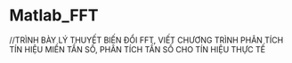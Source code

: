 # Matlab_FFT
//TRÌNH BÀY LÝ THUYẾT BIẾN ĐỔI FFT,
VIẾT CHƯƠNG TRÌNH PHÂN TÍCH TÍN HIỆU MIỀN TẦN SỐ,
PHÂN TÍCH TẦN SỐ CHO TÍN HIỆU THỰC TẾ
